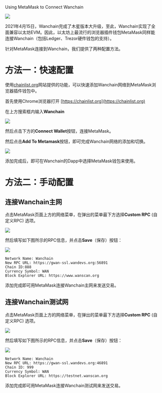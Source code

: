 Using MetaMask to Connect Wanchain

![](https://cdn.nlark.com/yuque/0/2021/png/2308988/1618566292280-20327fd7-32ca-407f-89f5-eaea635ed7de.png#clientId=u39226d0b-815b-4&from=ui&id=uljNH&margin=%5Bobject%20Object%5D&originHeight=900&originWidth=1600&originalType=binary&size=2047819&status=done&style=none&taskId=ue56aa96c-233c-491c-b3ef-a61f41d7e66)


2021年4月15日，Wanchain完成了木星版本大升级，至此，Wanchain实现了全面兼容以太坊EVM。因此，以太坊上最流行的浏览器插件钱包MetaMask同样能连接Wanchain（包括Ledger、Trezor硬件钱包的支持）。


针对MetaMask连接到Wanchain，我们提供了两种配置方法。
# 方法一：快速配置


使用[chainlist.org](https://chainlist.org)网站提供的功能，可以快速添加Wanchain网络到MetaMask浏览器插件钱包中。


首先使用Chrome浏览器打开 [https://chainlist.org](https://chainlist.org)


在上方搜索框内输入**Wanchain**


![](https://cdn.nlark.com/yuque/0/2021/png/2308988/1618563849482-3b8e195c-397d-47eb-a917-36a7be2ac6cd.png#clientId=u53be20a9-4ca5-4&from=paste&height=268&id=u7634b4cf&margin=%5Bobject%20Object%5D&originHeight=349&originWidth=887&originalType=binary&size=77189&status=done&style=none&taskId=ue6e2be7c-ef39-40b8-a260-0eb3335a2a4&width=680.5)


然后点击下方的**Connect Wallet**按钮，连接MetaMask。


然后点击**Add To Metamask**按钮，即可完成Wanchain网络的添加和切换。


![](https://cdn.nlark.com/yuque/0/2021/png/2308988/1618563869592-57683513-122d-446b-b079-fc770e09aa65.png#clientId=u53be20a9-4ca5-4&from=paste&height=221&id=ud0035f6b&margin=%5Bobject%20Object%5D&originHeight=232&originWidth=432&originalType=binary&size=34339&status=done&style=none&taskId=u67fa4109-ea46-4c06-acf5-b345cd831bf&width=411)


添加完成后，即可在Wanchain的Dapp中选择MetaMask钱包来使用。


# 方法二：手动配置
## 连接Wanchain主网
点击MetaMask页面上方的网络菜单，在弹出的菜单最下方选择**Custom RPC** (自定义RPC) 选项。


![](https://cdn.nlark.com/yuque/0/2021/png/2308988/1618564026408-60874111-1687-4946-88db-9fe6334a6d06.png#clientId=u53be20a9-4ca5-4&from=paste&height=769&id=uc879c82b&margin=%5Bobject%20Object%5D&originHeight=769&originWidth=377&originalType=binary&size=106524&status=done&style=none&taskId=ue60f7137-9ea6-487a-9b24-ced98bc370f&width=377)


然后填写如下图所示的RPC信息，并点击**Save**（保存）按钮：


![](https://cdn.nlark.com/yuque/0/2021/png/2308988/1618564194973-b1d3f342-ded7-47d3-bed6-53087f99eb47.png#clientId=u53be20a9-4ca5-4&from=paste&height=552&id=u2bb049a4&margin=%5Bobject%20Object%5D&originHeight=598&originWidth=429&originalType=binary&size=41320&status=done&style=none&taskId=u066f4b26-0ffa-4910-90a7-4622a815f70&width=396)


```
Network Name: Wanchain
New RPC URL: https://gwan-ssl.wandevs.org:56891
Chain ID:888
Currency Symbol: WAN
Block Explorer URL: https://www.wanscan.org
```


添加完成即可用MetaMask连接Wanchain主网来发送交易。


## 连接Wanchain测试网


点击MetaMask页面上方的网络菜单，在弹出的菜单最下方选择**Custom RPC** (自定义RPC) 选项。


![](https://cdn.nlark.com/yuque/0/2021/png/2308988/1618564372218-64385906-7c71-4c35-932e-270765ee21f1.png#clientId=u53be20a9-4ca5-4&from=paste&height=727&id=u3fb6c7f1&margin=%5Bobject%20Object%5D&originHeight=769&originWidth=377&originalType=binary&size=106524&status=done&style=none&taskId=u0397cd4e-0f21-408d-9f21-a71f275ba09&width=356.5)


然后填写如下图所示的RPC信息，并点击**Save**（保存）按钮：


![](https://cdn.nlark.com/yuque/0/2021/png/2308988/1618564407456-e59e4849-b2e3-43b9-80d6-831cda25ea1e.png#clientId=u53be20a9-4ca5-4&from=paste&height=574&id=u84e2b3b4&margin=%5Bobject%20Object%5D&originHeight=574&originWidth=385&originalType=binary&size=42703&status=done&style=none&taskId=uedb5b6a0-6324-4a2c-b950-890bb0c62f1&width=385)


```
Network Name: Wanchain
New RPC URL: https://gwan-ssl.wandevs.org:46891
Chain ID: 999
Currency Symbol: WAN
Block Explorer URL: https://testnet.wanscan.org
```


添加完成即可用MetaMask连接Wanchain测试网来发送交易。
